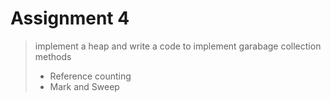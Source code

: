 # Assignment 4
> implement a heap and write a code to implement garabage collection methods 
>  - Reference counting
>  - Mark and Sweep 

